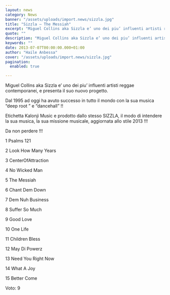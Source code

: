 ```yaml
---
layout: news
category: News
banner: "/assets/uploads/import.news/sizzla.jpg"
title: "Sizzla – The Messiah"
excerpt: "Miguel Collins aka Sizzla e’ uno dei piu’ influenti artisti reggae contemporanei, e presenta il suo nuovo progetto. Dal 1995 ad oggi ha avuto successo in tutto il mondo con la sua musica “deep root ” e “dancehall” !! Etichetta Kalonji Music e prodotto dallo stesso SIZZLA, il modo di intendere la sua musica, la [&hellip"
quote: ""
description: "Miguel Collins aka Sizzla e’ uno dei piu’ influenti artisti reggae contemporanei, e presenta il suo nuovo progetto. Dal 1995 ad oggi ha avuto successo in tutto il mondo con la sua musica “deep root ” e “dancehall” !! Etichetta Kalonji Music e prodotto dallo stesso SIZZLA, il modo di intendere la sua musica, la [&hellip"
keywords: ""
date: 2013-07-07T00:00:00.000+01:00
author: "Haile Anbessa"
cover: "/assets/uploads/import.news/sizzla.jpg"
pagination:
  enabled: true

---
```


Miguel Collins aka Sizzla e’ uno dei piu’ influenti artisti reggae contemporanei, e presenta il suo nuovo progetto.

Dal 1995 ad oggi ha avuto successo in tutto il mondo con la sua musica “deep root ” e “dancehall” !!

Etichetta Kalonji Music e prodotto dallo stesso SIZZLA, il modo di intendere la sua musica, la sua missione musicale, aggiornata allo stile 2013 !!!

Da non perdere !!!

1 Psalms 121

2 Look How Many Years

3 CenterOfAttraction

4 No Wicked Man

5 The Messiah

6 Chant Dem Down

7 Dem Nuh Business

8 Suffer So Much

9 Good Love

10 One Life

11 Children Bless

12 May Di Powerz

13 Need You Right Now

14 What A Joy

15 Better Come

Voto: 9